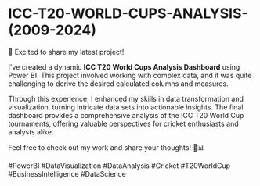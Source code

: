 # ICC-T20-WORLD-CUPS-ANALYSIS-(2009-2024)

🎉 Excited to share my latest project! 

I've created a dynamic **ICC T20 World Cups Analysis Dashboard** using Power BI. This project involved working with complex data, and it was quite challenging to derive the desired calculated columns and measures. 

Through this experience, I enhanced my skills in data transformation and visualization, turning intricate data sets into actionable insights. The final dashboard provides a comprehensive analysis of the ICC T20 World Cup tournaments, offering valuable perspectives for cricket enthusiasts and analysts alike.

Feel free to check out my work and share your thoughts! 🏏📊

#PowerBI #DataVisualization #DataAnalysis #Cricket #T20WorldCup #BusinessIntelligence #DataScience
